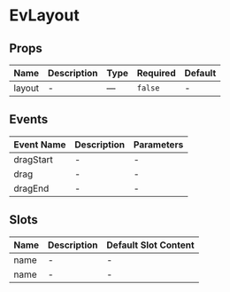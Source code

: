 # EvLayout

## Props

<!-- @vuese:EvLayout:props:start -->
|Name|Description|Type|Required|Default|
|---|---|---|---|---|
|layout|-|—|`false`|-|

<!-- @vuese:EvLayout:props:end -->


## Events

<!-- @vuese:EvLayout:events:start -->
|Event Name|Description|Parameters|
|---|---|---|
|dragStart|-|-|
|drag|-|-|
|dragEnd|-|-|

<!-- @vuese:EvLayout:events:end -->


## Slots

<!-- @vuese:EvLayout:slots:start -->
|Name|Description|Default Slot Content|
|---|---|---|
|name|-|-|
|name|-|-|

<!-- @vuese:EvLayout:slots:end -->


